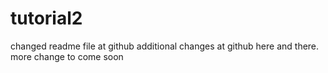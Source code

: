 # tutorial2
changed readme file at github
additional changes at github here and there.
more change to come soon

